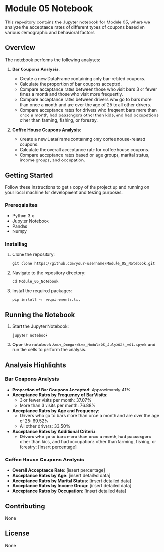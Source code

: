 # Module 05 Notebook

This repository contains the Jupyter notebook for Module 05, where we analyze the acceptance rates of different types of coupons based on various demographic and behavioral factors.

## Overview

The notebook performs the following analyses:

1. **Bar Coupons Analysis**:
   - Create a new DataFrame containing only bar-related coupons.
   - Calculate the proportion of bar coupons accepted.
   - Compare acceptance rates between those who visit bars 3 or fewer times a month and those who visit more frequently.
   - Compare acceptance rates between drivers who go to bars more than once a month and are over the age of 25 to all other drivers.
   - Compare acceptance rates for drivers who frequent bars more than once a month, had passengers other than kids, and had occupations other than farming, fishing, or forestry.

2. **Coffee House Coupons Analysis**:
   - Create a new DataFrame containing only coffee house-related coupons.
   - Calculate the overall acceptance rate for coffee house coupons.
   - Compare acceptance rates based on age groups, marital status, income groups, and occupation.

## Getting Started

Follow these instructions to get a copy of the project up and running on your local machine for development and testing purposes.

### Prerequisites

- Python 3.x
- Jupyter Notebook
- Pandas
- Numpy

### Installing

1. Clone the repository:
   ```
   git clone https://github.com/your-username/Module_05_Notebook.git
   ```
2. Navigate to the repository directory:
   ```
   cd Module_05_Notebook
   ```
3. Install the required packages:
   ```
   pip install -r requirements.txt
   ```

## Running the Notebook

1. Start the Jupyter Notebook:
   ```
   jupyter notebook
   ```
2. Open the notebook `Amit_Dongardive_Module05_July2024_v01.ipynb` and run the cells to perform the analysis.

## Analysis Highlights

### Bar Coupons Analysis

- **Proportion of Bar Coupons Accepted**: Approximately 41%
- **Acceptance Rates by Frequency of Bar Visits**:
  - 3 or fewer visits per month: 37.07%
  - More than 3 visits per month: 76.88%
- **Acceptance Rates by Age and Frequency**:
  - Drivers who go to bars more than once a month and are over the age of 25: 69.52%
  - All other drivers: 33.50%
- **Acceptance Rates by Additional Criteria**:
  - Drivers who go to bars more than once a month, had passengers other than kids, and had occupations other than farming, fishing, or forestry: [insert percentage]

### Coffee House Coupons Analysis

- **Overall Acceptance Rate**: [insert percentage]
- **Acceptance Rates by Age**: [insert detailed data]
- **Acceptance Rates by Marital Status**: [insert detailed data]
- **Acceptance Rates by Income Group**: [insert detailed data]
- **Acceptance Rates by Occupation**: [insert detailed data]

## Contributing

None

## License

None